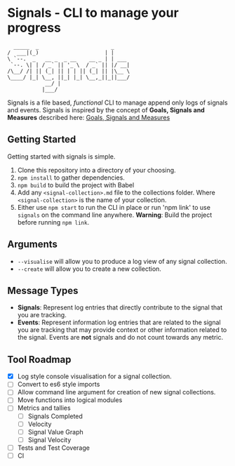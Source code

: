 # Signals - CLI to manage your progress
```
  _____  _                       _
/  ___|(_)                     | |
\ `--.  _   __ _  _ __    __ _ | | ___
 `--. \| | / _` || '_ \  / _` || |/ __|
/\__/ /| || (_| || | | || (_| || |\__ \
\____/ |_| \__, ||_| |_| \__,_||_||___/
            __/ |
           |___/
```

Signals is a file based, _functional_ CLI to manage append only logs of signals and events.
Signals is inspired by the concept of __Goals, Signals and Measures__ described here: [Goals, Signals and Measures](https://www.atlassian.com/team-playbook/plays/goals-signals-measures)

## Getting Started
Getting started with signals is simple.

1. Clone this repository into a directory of your choosing.
2. `npm install` to gather dependencies.
3. `npm build` to build the project with Babel
4. Add any `<signal-collection>.md` file to the collections folder. Where `<signal-collection>` is the name of your collection.
5. Either use `npm start` to run the CLI in place or run 'npm link' to use `signals` on the command line anywhere. __Warning__: Build the project before running `npm link`.

## Arguments
- `--visualise` will allow you to produce a log view of any signal collection.
- `--create` will allow you to create a new collection.

## Message Types
- __Signals__: Represent log entries that directly contribute to the signal that you are tracking.
- __Events__: Represent information log entries that are related to the signal you are tracking that may provide context or other information related to the signal. Events are __not__ signals and do not count towards any metric.

## Tool Roadmap
- [x] Log style console visualisation for a signal collection.
- [ ] Convert to es6 style imports
- [ ] Allow command line argument for creation of new signal collections.
- [ ] Move functions into logical modules
- [ ] Metrics and tallies
    - [ ] Signals Completed
    - [ ] Velocity
    - [ ] Signal Value Graph
    - [ ] Signal Velocity
- [ ] Tests and Test Coverage
- [ ] CI